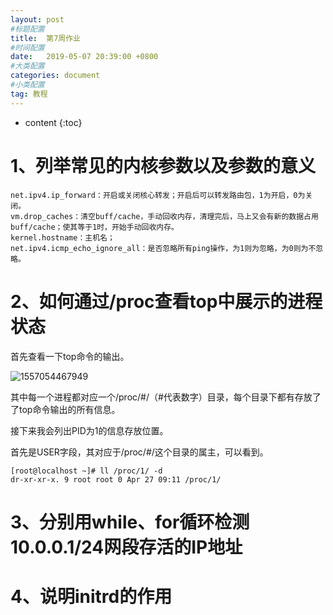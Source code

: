 ```yaml
---
layout: post
#标题配置
title:  第7周作业
#时间配置
date:   2019-05-07 20:39:00 +0800
#大类配置
categories: document
#小类配置
tag: 教程
---
```


* content
{:toc}




# 1、列举常见的内核参数以及参数的意义

```shell
net.ipv4.ip_forward：开启或关闭核心转发；开启后可以转发路由包，1为开启，0为关闭。
vm.drop_caches：清空buff/cache，手动回收内存，清理完后，马上又会有新的数据占用buff/cache；使其等于1时，开始手动回收内存。
kernel.hostname：主机名；
net.ipv4.icmp_echo_ignore_all：是否忽略所有ping操作，为1则为忽略，为0则为不忽略。
```

# 2、如何通过/proc查看top中展示的进程状态

首先查看一下top命令的输出。

![1557054467949](images/1557054467949.png)

  其中每一个进程都对应一个/proc/#/（#代表数字）目录，每个目录下都有存放了了top命令输出的所有信息。

接下来我会列出PID为1的信息存放位置。

首先是USER字段，其对应于/proc/#/这个目录的属主，可以看到。

```shell
[root@localhost ~]# ll /proc/1/ -d
dr-xr-xr-x. 9 root root 0 Apr 27 09:11 /proc/1/
```



# 3、分别用while、for循环检测10.0.0.1/24网段存活的IP地址

# 4、说明initrd的作用